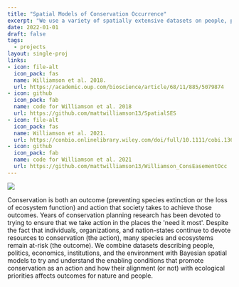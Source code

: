 ```yaml
---
title: "Spatial Models of Conservation Occurrence"
excerpt: "We use a variety of spatially extensive datasets on people, politics, economics, and the environment to understand why conservation happens where it does."
date: 2022-01-01
draft: false
tags:
  - projects
layout: single-proj
links:
- icon: file-alt
  icon_pack: fas
  name: Williamson et al. 2018.
  url: https://academic.oup.com/bioscience/article/68/11/885/5079874
- icon: github
  icon_pack: fab
  name: code for Williamson et al. 2018
  url: https://github.com/mattwilliamson13/SpatialSES
- icon: file-alt
  icon_pack: fas
  name: Williamson et al. 2021.
  url: https://conbio.onlinelibrary.wiley.com/doi/full/10.1111/cobi.13673  
- icon: github
  icon_pack: fab
  name: code for Williamson et al. 2021
  url: https://github.com/mattwilliamson13/Williamson_ConsEasementOcc
---
```


![](/img/fig.png)

Conservation is both an outcome (preventing species extinction or the loss of ecosystem function) and action that society takes to achieve those outcomes. Years of conservation planning research has been devoted to trying to ensure that we take action in the places the 'need it most'. Despite the fact that individuals, organizations, and nation-states continue to devote resources to conservation (the action), many species and ecosystems remain at-risk (the outcome). We combine datasets describing people, politics, economics, institutions, and the environment with Bayesian spatial models to try and understand the enabling conditions that promote conservation as an action and how their alignment (or not) with ecological priorities affects outcomes for nature and people.

